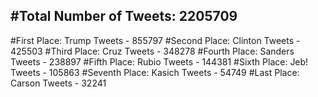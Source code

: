 #Total Number of Tweets: 2205709 
---
#First Place: Trump Tweets - 855797
#Second Place: Clinton Tweets - 425503
#Third Place: Cruz Tweets - 348278
#Fourth Place: Sanders Tweets - 238897
#Fifth Place: Rubio Tweets - 144381
#Sixth Place: Jeb! Tweets - 105863
#Seventh Place: Kasich Tweets - 54749
#Last Place: Carson Tweets - 32241
